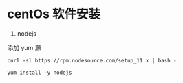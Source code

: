 # centOs 软件安装

1. nodejs

添加 yum 源

``` curl -sl https://rpm.nodesource.com/setup_11.x | bash - ```

``` yum install -y nodejs ```

